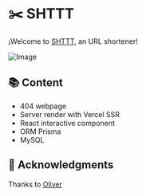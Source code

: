 # ✂️ SHTTT

¡Welcome to [SHTTT](https://shttt.vercel.app), an URL shortener!

![Image](https://jmbc.vercel.app/projects/shttt.webp)

## 📚 Content
- 404 webpage
- Server render with Vercel SSR
- React interactive component
- ORM Prisma
- MySQL

## 👏 Acknowledgments
Thanks to [Oliver](https://github.com/OliverSpeir)
